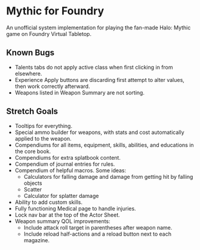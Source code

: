 # Mythic for Foundry

An unofficial system implementation for playing the fan-made Halo: Mythic game on Foundry Virtual Tabletop.

## Known Bugs

* Talents tabs do not apply active class when first clicking in from elsewhere.
* Experience Apply buttons are discarding first attempt to alter values, then work correctly afterward.
* Weapons listed in Weapon Summary are not sorting.

## Stretch Goals

* Tooltips for everything.
* Special ammo builder for weapons, with stats and cost automatically applied to the weapon.
* Compendiums for all items, equipment, skills, abilities, and educations in the core book.
* Compendiums for extra splatbook content.
* Compendium of journal entries for rules.
* Compendium of helpful macros. Some ideas:
    * Calculators for falling damage and damage from getting hit by falling objects
    * Scatter
    * Calculator for splatter damage
* Ability to add custom skills.
* Fully functioning Medical page to handle injuries.
* Lock nav bar at the top of the Actor Sheet.
* Weapon summary QOL improvements:
    * Include attack roll target in parentheses after weapon name.
    * Include reload half-actions and a reload button next to each magazine.
